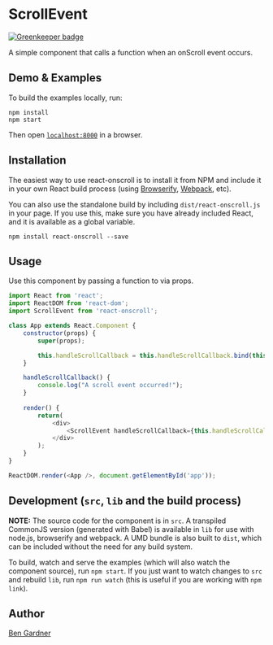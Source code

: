 # ScrollEvent

[![Greenkeeper badge](https://badges.greenkeeper.io/focuswish/react-onscroll.svg)](https://greenkeeper.io/)

A simple component that calls a function when an onScroll event occurs.

## Demo & Examples

To build the examples locally, run:

```
npm install
npm start
```

Then open [`localhost:8000`](http://localhost:8000) in a browser.


## Installation

The easiest way to use react-onscroll is to install it from NPM and include it in your own React build process (using [Browserify](http://browserify.org), [Webpack](http://webpack.github.io/), etc).

You can also use the standalone build by including `dist/react-onscroll.js` in your page. If you use this, make sure you have already included React, and it is available as a global variable.

```
npm install react-onscroll --save
```


## Usage

Use this component by passing a function to <ScrollEvent /> via props. 


```javascript
import React from 'react';
import ReactDOM from 'react-dom';
import ScrollEvent from 'react-onscroll';

class App extends React.Component {
	constructor(props) {
		super(props);

		this.handleScrollCallback = this.handleScrollCallback.bind(this);
	}

	handleScrollCallback() {
		console.log("A scroll event occurred!");
	}
	
	render() {
		return(
			<div>
				<ScrollEvent handleScrollCallback={this.handleScrollCallback} />
			</div>
		);
	}
}

ReactDOM.render(<App />, document.getElementById('app'));

```

## Development (`src`, `lib` and the build process)

**NOTE:** The source code for the component is in `src`. A transpiled CommonJS version (generated with Babel) is available in `lib` for use with node.js, browserify and webpack. A UMD bundle is also built to `dist`, which can be included without the need for any build system.

To build, watch and serve the examples (which will also watch the component source), run `npm start`. If you just want to watch changes to `src` and rebuild `lib`, run `npm run watch` (this is useful if you are working with `npm link`).

## Author

[Ben Gardner](http://www.brainprotips.com)
